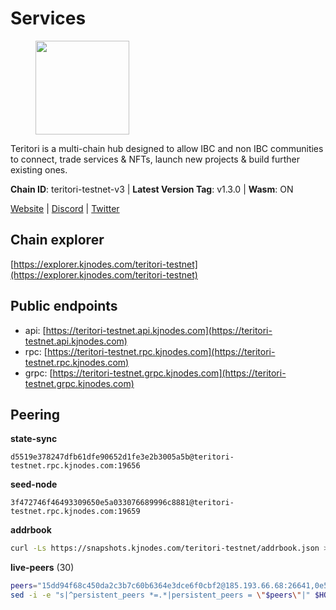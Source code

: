 # Services

<figure><img src="https://raw.githubusercontent.com/kj89/testnet_manuals/main/pingpub/logos/teritori.png" width="150" alt=""><figcaption></figcaption></figure>

Teritori is a multi-chain hub designed to allow IBC and non IBC communities  to connect, trade services & NFTs, launch new projects & build further existing ones.

**Chain ID**: teritori-testnet-v3 | **Latest Version Tag**: v1.3.0 | **Wasm**: ON

[Website](https://teritori.com) | [Discord](https://discord.gg/teritori) | [Twitter](https://twitter.com/TeritoriNetwork)


## Chain explorer
[https://explorer.kjnodes.com/teritori-testnet](https://explorer.kjnodes.com/teritori-testnet)

## Public endpoints

* api: [https://teritori-testnet.api.kjnodes.com](https://teritori-testnet.api.kjnodes.com)
* rpc: [https://teritori-testnet.rpc.kjnodes.com](https://teritori-testnet.rpc.kjnodes.com)
* grpc: [https://teritori-testnet.grpc.kjnodes.com](https://teritori-testnet.grpc.kjnodes.com)

## Peering

**state-sync**

```text
d5519e378247dfb61dfe90652d1fe3e2b3005a5b@teritori-testnet.rpc.kjnodes.com:19656
```

**seed-node**

```text
3f472746f46493309650e5a033076689996c8881@teritori-testnet.rpc.kjnodes.com:19659
```

**addrbook**
```bash
curl -Ls https://snapshots.kjnodes.com/teritori-testnet/addrbook.json > $HOME/.teritorid/config/addrbook.json
```

**live-peers** (30)
```bash
peers="15dd94f68c450da2c3b7c60b6364e3dce6f0cbf2@185.193.66.68:26641,0e51ebd10636b48b69625677a5154b839ff3f557@65.108.43.116:56107,3b539b6cff93fb3631d0a600a56ade3c6ca6bea3@51.79.28.170:26656,bf100c1b6b44a6e96ab5691f3023cec3c27747fd@144.126.142.78:46656,8ef4ef39a887861744717feacc350403387c4c56@65.109.38.54:21096,d5519e378247dfb61dfe90652d1fe3e2b3005a5b@65.109.68.190:19656,303666c503cd27161529692de701f5b2d3a2f043@65.109.23.114:15956,39a4dbd5a4199187bf4f6b30ac03156b3e3d7b29@65.21.139.170:20026,6a94690aa76f7ffbfa1ee93c50dddfb571f159b6@5.189.130.43:19656,4ebfdac0d496be2407c02202e5ad6f226a11b37a@65.21.134.202:26736,69012ce642095e15f588ddb154327633bb2ecb9c@65.109.39.223:26656,3614bc766d73bebf6b73737b6690af60e7f0683e@65.108.206.118:46656,ccc59b8a55f9c6e7a24bd693e2796f781ea3a670@65.108.227.133:27656,ec0c58dbfe67a12ea16951134e29a6566ac05add@185.217.125.98:26656,31413c99357d0cfc48a46767ade171db2ea0205e@135.181.138.160:46656,d888e05bac5209df36bdeef3497c00c96367a04f@195.201.231.163:26656,e1b331c1f3cba509960c65d6c6bc9b49532bcbaa@65.109.85.170:27656,c89ecc57dc30addb7e9032684916725c25b2a6c5@162.55.103.44:26656,a97eb7a4f3d857f1ff82265d2905fc0762a6bfd4@135.125.5.31:54256,53f69cd52a4b633179b9e762cf8d51f6696a27f6@51.159.141.148:26656,ac94097daec8a32d4ed3f074f26f214cedfbb541@85.173.112.154:26656,6bc9f80a5123d62c23aadb7b5d68b740a794b0c6@207.180.194.156:36656,5ae1012f9b0f4672d8152de903d115dd2f1a3ee3@65.21.170.3:27656,e78cee0e46927e483212e0313a35da6cc9151ed5@65.109.28.219:15956,2c22cede085815a7ef2e9842ef0f6c9c694e9e4e@167.86.88.90:26656,e1c50c477202e2f37643d044a6cde3c913f42230@65.108.71.92:54256,c56b132be41b247c9f8fa1f2addaca57f9946e29@75.119.159.159:44656,625b814af9f535b91a92727138838fde0174faff@65.108.124.172:27656,66359b449c124c166a50f96038d493fec398dfbe@149.102.153.186:19656,b33ebb4672f929dddde1365c9678a39abfd881fb@54.202.144.51:26656"
sed -i -e "s|^persistent_peers *=.*|persistent_peers = \"$peers\"|" $HOME/.teritorid/config/config.toml
```
